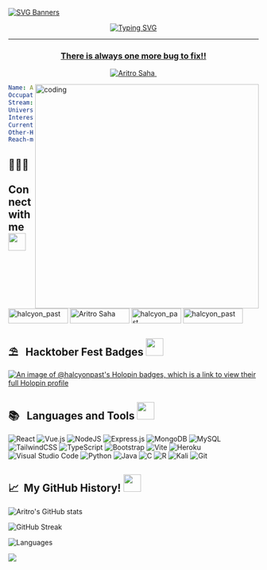 [![SVG Banners](https://svg-banners.vercel.app/api?type=glitch&text1=Aritro%20Saha%20🧑🏻‍💻&width=1000&height=200)](https://github.com/halcyon-past)

<p align="center">
<a href="https://git.io/typing-svg"><img src="https://readme-typing-svg.demolab.com?font=Fira+Code&pause=1000&width=435&lines=Hey+Aritro+this+side!!;Nice+to+see+you+here;I'm+a+undergrad+who+loves+coding;Striving+each+day+to+become+better;Feel+free+to+checkout+my+repos;Hope+to+see+you+again!!+%E2%9D%A3%EF%B8%8F" alt="Typing SVG" />
</p>
<hr>
<h3 align="center">There is always one more bug to fix!!</h3>
<p align="center"> <img src="https://komarev.com/ghpvc/?username=halcyon-past&label=Profile%20visits&color=0e75b6&style=flat" alt="Aritro Saha" /> </p>
<img align = "right" alt="coding" width="450" src="https://i.imgur.com/7A5ZfPJ.gif">

```yaml
Name: Aritro Saha
Occupation: Student
Stream: Electronics and Computer Engineering
University: VIT Chennai
Interests: Python, Arduino, ML, WebDev
Currently-Learning: GenAI
Other-Hobbies: Beatboxing, Football
Reach-me-at: aritrosahaofficial@gmail.com
```

<h2 align="left">🧑🏻‍💻 &nbsp; Connect with me <img src = "https://media.tenor.com/SGsJK81GW9oAAAAi/shark-lost-connection-lost-connection.gif" width = 35px></h2>
<p align="left">
<a href="https://codepen.io/halcyon_past" target="blank"><img align="center" src="https://img.shields.io/badge/Codepen-000000?style=for-the-badge&logo=codepen&logoColor=white" alt="halcyon_past" height="30" width="120" /></a>
<a href="https://www.linkedin.com/in/aritro-saha-77562a222/" target="blank"><img align="center" src="https://img.shields.io/badge/linkedin-%230077B5.svg?style=for-the-badge&logo=linkedin&logoColor=white" alt="Aritro Saha" height="30" width="120" /></a>
<a href="https://twitter.com/halcyon_past" target="blank"><img align="center" src="https://img.shields.io/badge/Twitter-%231DA1F2.svg?style=for-the-badge&logo=Twitter&logoColor=white" alt="halcyon_past" height="30" width="100" /></a>
<a href="https://instagram.com/halcyon_past" target="blank"><img align="center" src="https://img.shields.io/badge/Instagram-%23E4405F.svg?style=for-the-badge&logo=Instagram&logoColor=white" alt="halcyon_past" height="30" width="120" /></a>
</p>

<h2 align="left">⛱️ &nbsp; Hacktober Fest Badges <img src = "https://media.tenor.com/Dc8nFwst79AAAAAi/kek-angry.gif" width = 35px></h2>

[![An image of @halcyonpast's Holopin badges, which is a link to view their full Holopin profile](https://holopin.me/halcyonpast)](https://holopin.io/@halcyonpast)

<h2 align="left">📚 &nbsp; Languages and Tools <img src = "https://media.tenor.com/lNtmoshuUI8AAAAi/bahroo-hacker.gif" width = 35px></h2>

![React](https://img.shields.io/badge/react-%2320232a.svg?style=for-the-badge&logo=react&logoColor=%2361DAFB)
![Vue.js](https://img.shields.io/badge/vuejs-%2335495e.svg?style=for-the-badge&logo=vuedotjs&logoColor=%234FC08D)
![NodeJS](https://img.shields.io/badge/node.js-6DA55F?style=for-the-badge&logo=node.js&logoColor=white)
![Express.js](https://img.shields.io/badge/express.js-%23404d59.svg?style=for-the-badge&logo=express&logoColor=%2361DAFB)
![MongoDB](https://img.shields.io/badge/MongoDB-%234ea94b.svg?style=for-the-badge&logo=mongodb&logoColor=white)
![MySQL](https://img.shields.io/badge/mysql-%2300f.svg?style=for-the-badge&logo=mysql&logoColor=white)
![TailwindCSS](https://img.shields.io/badge/tailwindcss-%2338B2AC.svg?style=for-the-badge&logo=tailwind-css&logoColor=white)
![TypeScript](https://img.shields.io/badge/TypeScript-007ACC?style=for-the-badge&logo=typescript&logoColor=white)
![Bootstrap](https://img.shields.io/badge/bootstrap-%238511FA.svg?style=for-the-badge&logo=bootstrap&logoColor=white)
![Vite](https://img.shields.io/badge/vite-%23646CFF.svg?style=for-the-badge&logo=vite&logoColor=white)
![Heroku](https://img.shields.io/badge/heroku-%23430098.svg?style=for-the-badge&logo=heroku&logoColor=white)
![Visual Studio Code](https://img.shields.io/badge/Visual%20Studio%20Code-0078d7.svg?style=for-the-badge&logo=visual-studio-code&logoColor=white)
![Python](https://img.shields.io/badge/python-3670A0?style=for-the-badge&logo=python&logoColor=ffdd54)
![Java](https://img.shields.io/badge/java-%23ED8B00.svg?style=for-the-badge&logo=openjdk&logoColor=white)
![C](https://img.shields.io/badge/c-%2300599C.svg?style=for-the-badge&logo=c&logoColor=white)
![R](https://img.shields.io/badge/r-%23276DC3.svg?style=for-the-badge&logo=r&logoColor=white)
![Kali](https://img.shields.io/badge/Kali-268BEE?style=for-the-badge&logo=kalilinux&logoColor=white)
![Git](https://img.shields.io/badge/git-%23F05033.svg?style=for-the-badge&logo=git&logoColor=white)


<h2> 📈 &nbsp;My GitHub History! <img src = "https://media.tenor.com/LSHKMiRdLggAAAAi/statistics-trending-up.gif" width = 35px></h2>

![Aritro's GitHub stats](https://github-readme-stats.vercel.app/api?username=halcyon-past&show_icons=true&theme=transparent&hide_border=true&text_color=#ab20fd)

![GitHub Streak](https://streak-stats.demolab.com?user=halcyon-past&theme=transparent&hide_border=true&date_format=j%20M%5B%20Y%5D)

![Languages](https://github-readme-stats.vercel.app/api/top-langs/?username=halcyon-past&layout=compact&theme=transparent&hide_border=true&show_icons=true )

<p align="left">
  <img src="https://capsule-render.vercel.app/api?type=waving&color=gradient&height=100&text=Thanks%20For%20Visiting&section=footer"/>
</p>
